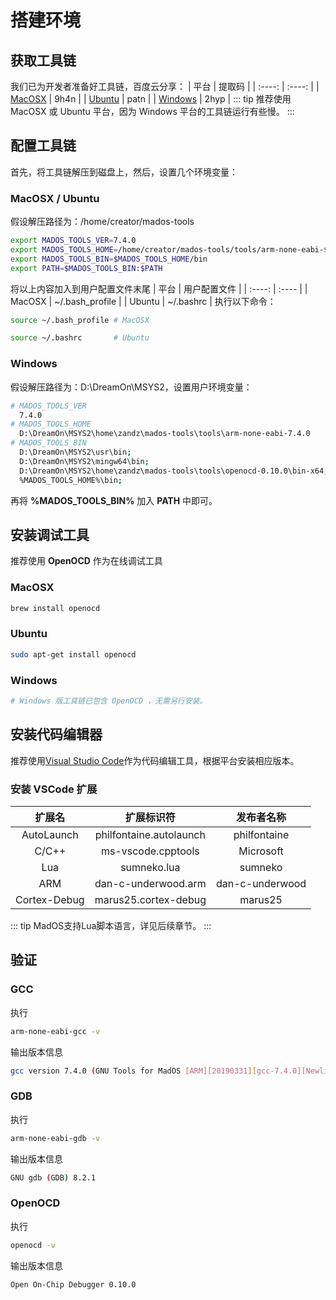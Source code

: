 # 搭建环境
## 获取工具链
我们已为开发者准备好工具链，百度云分享：
| 平台 | 提取码 |
| :----: | :----: |
| [MacOSX](https://pan.baidu.com/s/1hGaZh5eAdy5QHW8a_7C22A)  | 9h4n |
| [Ubuntu](https://pan.baidu.com/s/1MGqJNbNDAVxgjgO2pY5R7A)  | patn |
| [Windows](https://pan.baidu.com/s/1-y_fJevZPNkNwogGl3vtWQ) | 2hyp |
::: tip
推荐使用 MacOSX 或 Ubuntu 平台，因为 Windows 平台的工具链运行有些慢。
:::

## 配置工具链
首先，将工具链解压到磁盘上，然后，设置几个环境变量： 
### MacOSX / Ubuntu  
假设解压路径为：/home/creator/mados-tools
``` sh
export MADOS_TOOLS_VER=7.4.0  
export MADOS_TOOLS_HOME=/home/creator/mados-tools/tools/arm-none-eabi-$MADOS_TOOLS_VER  
export MADOS_TOOLS_BIN=$MADOS_TOOLS_HOME/bin  
export PATH=$MADOS_TOOLS_BIN:$PATH
```
将以上内容加入到用户配置文件末尾
| 平台 | 用户配置文件 |
| :----: | :---- |
| MacOSX | ~/.bash_profile |
| Ubuntu | ~/.bashrc       |
执行以下命令：
``` sh
source ~/.bash_profile # MacOSX
```
``` sh
source ~/.bashrc       # Ubuntu
```
### Windows  
假设解压路径为：D:\DreamOn\MSYS2，设置用户环境变量：
``` sh
# MADOS_TOOLS_VER   
  7.4.0
# MADOS_TOOLS_HOME  
  D:\DreamOn\MSYS2\home\zandz\mados-tools\tools\arm-none-eabi-7.4.0
# MADOS_TOOLS_BIN  
  D:\DreamOn\MSYS2\usr\bin;  
  D:\DreamOn\MSYS2\mingw64\bin;  
  D:\DreamOn\MSYS2\home\zandz\mados-tools\tools\openocd-0.10.0\bin-x64;  
  %MADOS_TOOLS_HOME%\bin;  
```
再将 **%MADOS_TOOLS_BIN%** 加入 **PATH** 中即可。

## 安装调试工具
推荐使用 **OpenOCD** 作为在线调试工具
### MacOSX
``` sh
brew install openocd
```
### Ubuntu
``` sh
sudo apt-get install openocd
```
### Windows
``` sh
# Windows 版工具链已包含 OpenOCD ，无需另行安装。
```

## 安装代码编辑器
推荐使用[Visual Studio Code](https://code.visualstudio.com/)作为代码编辑工具，根据平台安装相应版本。
### 安装 VSCode 扩展
| 扩展名 | 扩展标识符 | 发布者名称 |
| :----: | :----: | :----: |
| AutoLaunch   | philfontaine.autolaunch | philfontaine    |
| C/C++        | ms-vscode.cpptools      | Microsoft       |
| Lua          | sumneko.lua             | sumneko         |
| ARM          | dan-c-underwood.arm     | dan-c-underwood |
| Cortex-Debug | marus25.cortex-debug    | marus25         |
::: tip
MadOS支持Lua脚本语言，详见后续章节。
:::

## 验证
### GCC
执行
``` sh
arm-none-eabi-gcc -v
```
输出版本信息
``` sh
gcc version 7.4.0 (GNU Tools for MadOS [ARM][20190331][gcc-7.4.0][Newlib])
```
### GDB
执行
``` sh
arm-none-eabi-gdb -v
```
输出版本信息
``` sh
GNU gdb (GDB) 8.2.1
```
### OpenOCD
执行
``` sh
openocd -v
```
输出版本信息
``` sh
Open On-Chip Debugger 0.10.0
```
